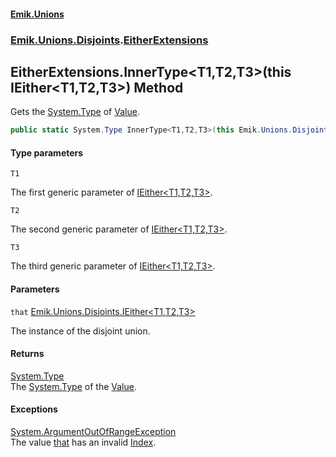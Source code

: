 #### [Emik.Unions](index.md 'index')
### [Emik.Unions.Disjoints](Emik.Unions.Disjoints.md 'Emik.Unions.Disjoints').[EitherExtensions](EitherExtensions.md 'Emik.Unions.Disjoints.EitherExtensions')

## EitherExtensions.InnerType<T1,T2,T3>(this IEither<T1,T2,T3>) Method

Gets the [System.Type](https://docs.microsoft.com/en-us/dotnet/api/System.Type 'System.Type') of [Value](IEither.Value.md 'Emik.Unions.Disjoints.IEither.Value').

```csharp
public static System.Type InnerType<T1,T2,T3>(this Emik.Unions.Disjoints.IEither<T1,T2,T3> that);
```
#### Type parameters

<a name='Emik.Unions.Disjoints.EitherExtensions.InnerType_T1,T2,T3_(thisEmik.Unions.Disjoints.IEither_T1,T2,T3_).T1'></a>

`T1`

The first generic parameter of [IEither&lt;T1,T2,T3&gt;](IEither{T1,T2,T3}.md 'Emik.Unions.Disjoints.IEither<T1,T2,T3>').

<a name='Emik.Unions.Disjoints.EitherExtensions.InnerType_T1,T2,T3_(thisEmik.Unions.Disjoints.IEither_T1,T2,T3_).T2'></a>

`T2`

The second generic parameter of [IEither&lt;T1,T2,T3&gt;](IEither{T1,T2,T3}.md 'Emik.Unions.Disjoints.IEither<T1,T2,T3>').

<a name='Emik.Unions.Disjoints.EitherExtensions.InnerType_T1,T2,T3_(thisEmik.Unions.Disjoints.IEither_T1,T2,T3_).T3'></a>

`T3`

The third generic parameter of [IEither&lt;T1,T2,T3&gt;](IEither{T1,T2,T3}.md 'Emik.Unions.Disjoints.IEither<T1,T2,T3>').
#### Parameters

<a name='Emik.Unions.Disjoints.EitherExtensions.InnerType_T1,T2,T3_(thisEmik.Unions.Disjoints.IEither_T1,T2,T3_).that'></a>

`that` [Emik.Unions.Disjoints.IEither&lt;](IEither{T1,T2,T3}.md 'Emik.Unions.Disjoints.IEither<T1,T2,T3>')[T1](EitherExtensions.InnerType{T1,T2,T3}(IEither{T1,T2,T3}).md#Emik.Unions.Disjoints.EitherExtensions.InnerType_T1,T2,T3_(thisEmik.Unions.Disjoints.IEither_T1,T2,T3_).T1 'Emik.Unions.Disjoints.EitherExtensions.InnerType<T1,T2,T3>(this Emik.Unions.Disjoints.IEither<T1,T2,T3>).T1')[,](IEither{T1,T2,T3}.md 'Emik.Unions.Disjoints.IEither<T1,T2,T3>')[T2](EitherExtensions.InnerType{T1,T2,T3}(IEither{T1,T2,T3}).md#Emik.Unions.Disjoints.EitherExtensions.InnerType_T1,T2,T3_(thisEmik.Unions.Disjoints.IEither_T1,T2,T3_).T2 'Emik.Unions.Disjoints.EitherExtensions.InnerType<T1,T2,T3>(this Emik.Unions.Disjoints.IEither<T1,T2,T3>).T2')[,](IEither{T1,T2,T3}.md 'Emik.Unions.Disjoints.IEither<T1,T2,T3>')[T3](EitherExtensions.InnerType{T1,T2,T3}(IEither{T1,T2,T3}).md#Emik.Unions.Disjoints.EitherExtensions.InnerType_T1,T2,T3_(thisEmik.Unions.Disjoints.IEither_T1,T2,T3_).T3 'Emik.Unions.Disjoints.EitherExtensions.InnerType<T1,T2,T3>(this Emik.Unions.Disjoints.IEither<T1,T2,T3>).T3')[&gt;](IEither{T1,T2,T3}.md 'Emik.Unions.Disjoints.IEither<T1,T2,T3>')

The instance of the disjoint union.

#### Returns
[System.Type](https://docs.microsoft.com/en-us/dotnet/api/System.Type 'System.Type')  
The [System.Type](https://docs.microsoft.com/en-us/dotnet/api/System.Type 'System.Type') of the [Value](IEither.Value.md 'Emik.Unions.Disjoints.IEither.Value').

#### Exceptions

[System.ArgumentOutOfRangeException](https://docs.microsoft.com/en-us/dotnet/api/System.ArgumentOutOfRangeException 'System.ArgumentOutOfRangeException')  
The value [that](EitherExtensions.InnerType{T1,T2,T3}(IEither{T1,T2,T3}).md#Emik.Unions.Disjoints.EitherExtensions.InnerType_T1,T2,T3_(thisEmik.Unions.Disjoints.IEither_T1,T2,T3_).that 'Emik.Unions.Disjoints.EitherExtensions.InnerType<T1,T2,T3>(this Emik.Unions.Disjoints.IEither<T1,T2,T3>).that') has an invalid [Index](IEither.Index.md 'Emik.Unions.Disjoints.IEither.Index').